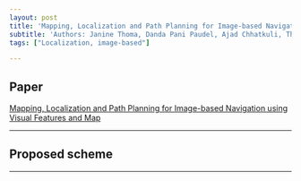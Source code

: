 ```yaml
---
layout: post
title: 'Mapping, Localization and Path Planning for Image-based Navigation using Visual Features and Map'
subtitle: 'Authors: Janine Thoma, Danda Pani Paudel, Ajad Chhatkuli, Thomas Probst, Luc Van Gool'
tags: ["Localization, image-based"]

---
```


## Paper
<a href="http://openaccess.thecvf.com/content_CVPR_2019/html/Thoma_Mapping_Localization_and_Path_Planning_for_Image-Based_Navigation_Using_Visual_CVPR_2019_paper.html"> 
Mapping, Localization and Path Planning for Image-based Navigation using Visual Features and Map</a>

---

## Proposed scheme


---

